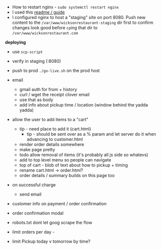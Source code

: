 - How to restart nginx - `sudo systemctl restart nginx`
- I used this [readme / guide](https://medium.com/@jgefroh/a-guide-to-using-nginx-for-static-websites-d96a9d034940)
- I configured nginx to host a "staging" site on port 8080. Push new content to the `/var/www/wicksonrestaurant-staging` dir first to confirm changes look good before `cp`ing that dir to `/var/www/wicksonrestaurant.com`

__deploying__
- use `scp-script`
- verify in staging (:8080)
- push to prod `./go-live.sh` on the prod host


- email
  - gmail auth for from + history
  - curl / wget the receipt clover email
  - use that as body
  - add info about pickup time / location (window behind the yadda yadda)

- allow the user to add items to a "cart"
  - tip - need place to add it (cart.html)
    - tip - should be sent over as a % param and let server do it when advancing to customer.html
  - render order details somewhere
  - make page pretty
  - todo allow removal of items (it's probably all js side so whatevs)
  - add to top level menu so people can navigate
  - top of cart - blob of text about how to pickup + timing
  - rename cart.html -> order.html?
  - order details / summary builds on this page too

- on successful charge
  - send email

- customer info on payment / order confirmation
- order confirmation modal
- robots.txt dont let goog scrape the flow

- limit orders per day -
- limit Pickup today v tomorrow by time?
